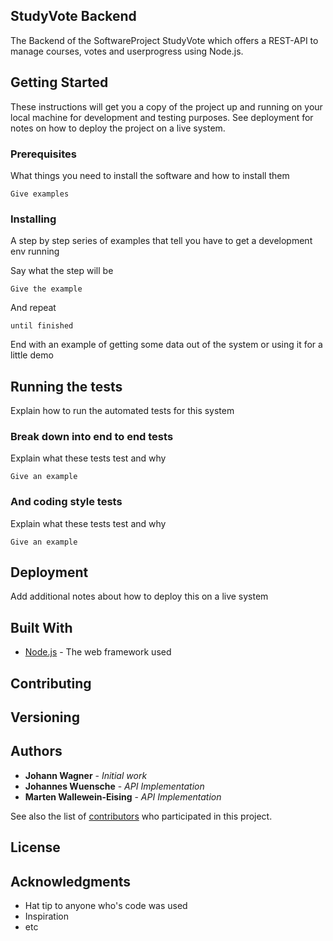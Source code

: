 ## StudyVote Backend

The Backend of the SoftwareProject StudyVote which offers a REST-API to manage courses, votes and userprogress using Node.js.

## Getting Started

These instructions will get you a copy of the project up and running on your local machine for development and testing purposes. See deployment for notes on how to deploy the project on a live system.

### Prerequisites

What things you need to install the software and how to install them

```
Give examples
```

### Installing

A step by step series of examples that tell you have to get a development env running

Say what the step will be

```
Give the example
```

And repeat

```
until finished
```

End with an example of getting some data out of the system or using it for a little demo

## Running the tests

Explain how to run the automated tests for this system

### Break down into end to end tests

Explain what these tests test and why

```
Give an example
```

### And coding style tests

Explain what these tests test and why

```
Give an example
```

## Deployment

Add additional notes about how to deploy this on a live system

## Built With

* [Node.js](http://www.nodejs.org) - The web framework used

## Contributing

## Versioning


## Authors

* **Johann Wagner** - *Initial work*
* **Johannes Wuensche** - *API Implementation*
* **Marten Wallewein-Eising** - *API Implementation*

See also the list of [contributors](https://github.com/your/project/contributors) who participated in this project.

## License


## Acknowledgments

* Hat tip to anyone who's code was used
* Inspiration
* etc

